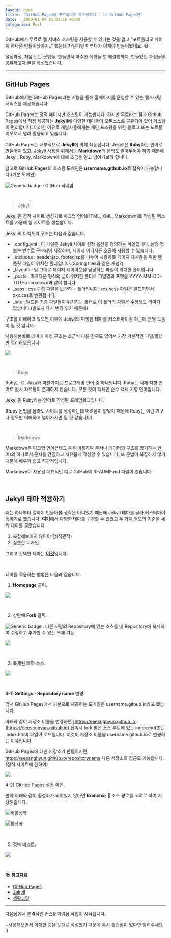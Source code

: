 ```yaml
---
layout: post
title:  "GitHub Pages에 포트폴리오 호스팅하기 - 1) GitHub Pages란"
date:   2020-01-04 21:03:36 +0530
categories: Post
---
```

GitHub에서 무료로 웹 서비스 호스팅을 사용할 수 있다는 것을 알고 "포트폴리오 페이지 하나쯤 만들어놔야지.." 했는데 차일피일 미루다가 이제야 만들어봤네요. :sweat_smile:

설정과정, 처음 보는 문법들, 만들면서 마주한 에러들 또 해결법까지. 만들었던 과정들을 공유하고자 글을 작성했습니다.

------

## GitHub Pages

GitHub에서는 GitHub Pages라는 기능을 통해 홈페이지를 운영할 수 있는 웹호스팅 서비스를 제공해줍니다.

GitHub Pages는 정적 페이지만 호스팅이 가능합니다. 하지만 무료라는 점과 Github Pages에서 직접 제공하는 **Jekyll**에 다양한 테마들이 오픈소스로 공유되어 있어 커스텀이 편리합니다. 이러한 이유로 개발자들에게는 개인 포스팅을 위한 블로그 또는 포트폴리오로서 널리 활용되고 있습니다.

GitHub Pages는 내부적으로 **Jekyll**에 의해 작동됩니다.  Jekyll은 **Ruby**라는 언어로 만들어져 있고, Jekyll 사용을 위해서는 **Markdown**의 문법도 알아두어야 하기 때문에 Jekyll, Ruby, Markdown에 대해 조금은 알고 넘어가보려 합니다.

참고로 GitHub Pages의 호스팅 도메인은 **username.github.io**로 접속이 가능합니다.(기본 도메인)

![Generic badge](https://img.shields.io/badge/-username-2E4DA7?style=flat) : GitHub 닉네임

<br>

>  Jekyll

Jekyll은 정적 사이트 생성기로 마크업 언어(HTML, XML, Markdown)로 작성된 텍스트를 사용해 웹 사이트를 생성합니다.

Jekyll의 디렉토리 구조는 다음과 같습니다. 

* _config.yml : 이 파일은 Jekyll 사이트 설정 옵션을 정의하는 파일입니다. 설정 정보는 변수로 구분되어 저장하며, 페이지 어디서든 호출해 사용할 수 있습니다.
* _includes : header.jsp, footer.jsp를 나누어 사용하듯 페이지 재사용을 위한 템플릿 파일이 위치한 폴더입니다.(Spring tiles와 같은 개념?)
* _layouts : 말 그대로 페이지 레이아웃을 담당하는 파일이 위치한 폴더입니다.
* _posts : 마크다운 형식의 글이 위치한 폴더로 파일명의 포맷을 YYYY-MM-DD-TITLE.markdown과 같이 합니다.
* _sass : css 구성 파일을 보관하는 폴더입니다. xxx.scss 파일은 빌드되면서 xxx.css로 변환됩니다.
* _site : 빌드된 최종 파일들이 위치하는 폴더로 이 폴더의 파일은 수정해도 의미가 없습니다.(빌드시 다시 변경 되기 때문에)

구조를 이해하고 있으면 이후에 Jekyll의 다양한 테마를 커스터마이징 하는데 분명 도움이 될 것 입니다.

사용해본바로 테마에 따라 구조는 조금씩 다른 경우도 있어서 가장 기본적인 파일/폴더만 정리하였습니다.

![](/assets/img/post1/post1_img1.png)

<br>

> Ruby

Ruby는 C, Java와 마찬가지로 프로그래밍 언어 중 하나입니다. Ruby는 객체 지향 언어로 원시 자료형이 존재하지 않습니다. 모든 것이 객체인 순수 객체 지향 언어입니다.

Jekyll은 Ruby라는 언어로 작성된 프레임워크입니다.

(Ruby 문법을 몰라도 사이트를 생성하는데 어려움이 없었기 때문에 Ruby는 이런 거구나 정도만 이해하고 넘어가시면 될 것 같습니다)

<br>

> Markdown

Markdown은 마크업 언어(*태그 등을 이용하여 문서나 데이터의 구조를 명기하는 언어)의 하나로서 문서를 간결하고 자유롭게 작성할 수 있습니다. 또 문법이 복잡하지 않기 때문에 배우기 쉽고 직관적입니다.

Markdown이 사용된 대표적인 예로 GitHub에 README.md 파일이 있습니다.

<br>

## Jekyll 테마 적용하기

저는 하나부터 열까지 만들어볼 생각은 아니었기 때문에 Jekyll 테마를 골라 커스터마이징하기로 했습니다. [**여기**](http://jekyllthemes.org/)에서 다양한 테마를 구경할 수 있었고 두 가지 정도의 기준을 세워 테마를 골랐습니다.

1. 복잡해보이지 않아야 함(직관적)
2. 심플한 디자인

그리고 선택한 테마는 [**이것**](http://jekyllthemes.org/themes/PlainWhite-Jekyll/)입니다.

<br>

테마를 적용하는 방법은 다음과 같습니다.

1) **Homepage** 클릭.

![](/assets/img/post1/post1_img2.png)

<br>

2) 상단에 **Fork** 클릭.

![Generic badge](https://img.shields.io/badge/-fork-2E4DA7?style=flat) : 다른 사람의 Repository에 있는 소스를 내 Repository에 복제하여 수정하고 추가할 수 있는 복제 기능.

![](/assets/img/post1/post1_img3.png)

<br>

3) 복제된 테마 소스.

![](/assets/img/post1/post1_img4.png)

<br>

4-1) **Settings - Repository name** 변경.

앞서 GitHub Pages에서 기본으로 제공하는 도메인은 username.github.io라고 했습니다.

아래와 같이 저장소 이름을 변경하면 [https://eeesnghyun.github.io](https://eeesnghyun.github.io) 접속시 fork 받은 소스 루트에 있는 index.md(또는 index.html) 파일이 로드됩니다. 이것이 저장소 이름을 username.github.io로 변경하는 이유입니다.

GitHub Pages에 대한 저장소가 만들어지면 https://eeesnghyun.github.io/repositoryname 다른 저장소의 접근도 가능합니다.(정적 사이트에 한하여)

![](/assets/img/post1/post1_img5.png)



4-2) GitHub Pages 설정 확인.

만약 아래와 같이 활성화가 되어있지 않다면 **Branch**와 :open_file_folder: ​소스 경로를 root로 하여 저장해줍니다.

![비활성화](/assets/img/post1/post1_img6.png "비활성화 상태")

![활성화](/assets/img/post1/post1_img7.png)

<br>

5) 접속 테스트.

![](/assets/img/post1/post1_img8.png)

<br>

:books: **참고자료**

* [GitHub Pages](https://pages.github.com/)
* [Jekyll](http://jekyllrb-ko.github.io/docs/)
* [생활코딩](https://opentutorials.org/course/3084/18891)

------

다음장에서 본격적인 커스터마이징 작업이 시작됩니다.

+사용해보면서 이해한 것을 토대로 작성했기 때문에 혹시 틀린점이 있다면 알려주세요 :)